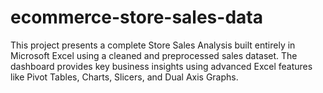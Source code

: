 # ecommerce-store-sales-data
This project presents a complete Store Sales Analysis built entirely in Microsoft Excel using a cleaned and preprocessed sales dataset. The dashboard provides key business insights using advanced Excel features like Pivot Tables, Charts, Slicers, and Dual Axis Graphs.

